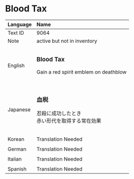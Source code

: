 # Blood Tax

| Language | Name |
| :------- | :---------- |
| Text ID | 9064 |
| Note | active but not in inventory |
|||
| English | <h3>**Blood Tax**</h3>Gain a red spirit emblem on deathblow<h3> |
|||
| Japanese | <h3>**血税**</h3>忍殺に成功したとき<br>赤い形代を取得する常在効果<h3>|
|||
| Korean | Translation Needed |
|||
| German | Translation Needed |
|||
| Italian | Translation Needed |
|||
| Spanish | Translation Needed |
